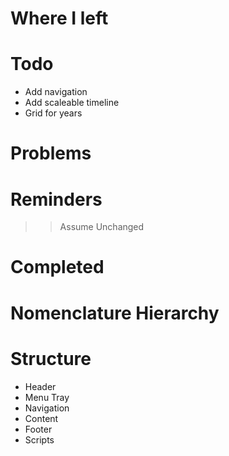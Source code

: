# Where I left

# Todo
- Add navigation
- Add scaleable timeline
- Grid for years

# Problems

# Reminders

>> Assume Unchanged

# Completed

# Nomenclature Hierarchy


# Structure

- Header
- Menu Tray
- Navigation
- Content
- Footer
- Scripts